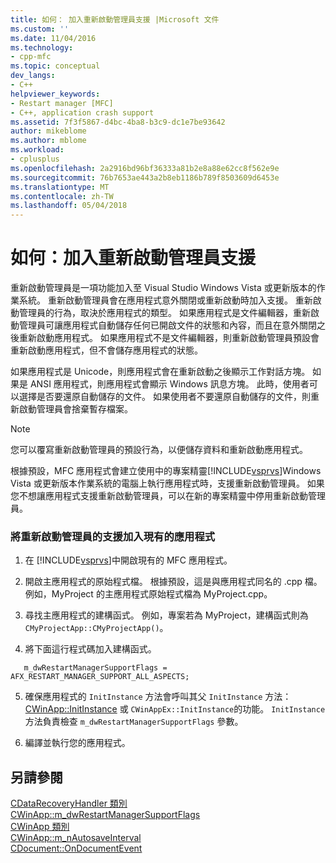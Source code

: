 ```yaml
---
title: 如何： 加入重新啟動管理員支援 |Microsoft 文件
ms.custom: ''
ms.date: 11/04/2016
ms.technology:
- cpp-mfc
ms.topic: conceptual
dev_langs:
- C++
helpviewer_keywords:
- Restart manager [MFC]
- C++, application crash support
ms.assetid: 7f3f5867-d4bc-4ba8-b3c9-dc1e7be93642
author: mikeblome
ms.author: mblome
ms.workload:
- cplusplus
ms.openlocfilehash: 2a2916bd96bf36333a81b2e8a88e62cc8f562e9e
ms.sourcegitcommit: 76b7653ae443a2b8eb1186b789f8503609d6453e
ms.translationtype: MT
ms.contentlocale: zh-TW
ms.lasthandoff: 05/04/2018
---
```

# <a name="how-to-add-restart-manager-support"></a>如何：加入重新啟動管理員支援

重新啟動管理員是一項功能加入至 Visual Studio Windows Vista 或更新版本的作業系統。 重新啟動管理員會在應用程式意外關閉或重新啟動時加入支援。 重新啟動管理員的行為，取決於應用程式的類型。 如果應用程式是文件編輯器，重新啟動管理員可讓應用程式自動儲存任何已開啟文件的狀態和內容，而且在意外關閉之後重新啟動應用程式。 如果應用程式不是文件編輯器，則重新啟動管理員預設會重新啟動應用程式，但不會儲存應用程式的狀態。  
  
 如果應用程式是 Unicode，則應用程式會在重新啟動之後顯示工作對話方塊。 如果是 ANSI 應用程式，則應用程式會顯示 Windows 訊息方塊。 此時，使用者可以選擇是否要還原自動儲存的文件。 如果使用者不要還原自動儲存的文件，則重新啟動管理員會捨棄暫存檔案。  
  
> [!NOTE]
>  您可以覆寫重新啟動管理員的預設行為，以便儲存資料和重新啟動應用程式。  
  
 根據預設，MFC 應用程式會建立使用中的專案精靈[!INCLUDE[vsprvs](../assembler/masm/includes/vsprvs_md.md)]Windows Vista 或更新版本作業系統的電腦上執行應用程式時，支援重新啟動管理員。 如果您不想讓應用程式支援重新啟動管理員，可以在新的專案精靈中停用重新啟動管理員。  
  
### <a name="to-add-support-for-the-restart-manager-to-an-existing-application"></a>將重新啟動管理員的支援加入現有的應用程式  
  
1.  在 [!INCLUDE[vsprvs](../assembler/masm/includes/vsprvs_md.md)]中開啟現有的 MFC 應用程式。  
  
2.  開啟主應用程式的原始程式檔。 根據預設，這是與應用程式同名的 .cpp 檔。 例如，MyProject 的主應用程式原始程式檔為 MyProject.cpp。  
  
3.  尋找主應用程式的建構函式。 例如，專案若為 MyProject，建構函式則為 `CMyProjectApp::CMyProjectApp()`。  
  
4.  將下面這行程式碼加入建構函式。  
  
 ```  
    m_dwRestartManagerSupportFlags = AFX_RESTART_MANAGER_SUPPORT_ALL_ASPECTS;  
 ```  
  
5.  確保應用程式的 `InitInstance` 方法會呼叫其父 `InitInstance` 方法： [CWinApp::InitInstance](../mfc/reference/cwinapp-class.md#initinstance) 或 `CWinAppEx::InitInstance`的功能。 `InitInstance` 方法負責檢查 `m_dwRestartManagerSupportFlags` 參數。  
  
6.  編譯並執行您的應用程式。  
  
## <a name="see-also"></a>另請參閱  
 [CDataRecoveryHandler 類別](../mfc/reference/cdatarecoveryhandler-class.md)   
 [CWinApp::m_dwRestartManagerSupportFlags](../mfc/reference/cwinapp-class.md#m_dwrestartmanagersupportflags)   
 [CWinApp 類別](../mfc/reference/cwinapp-class.md)   
 [CWinApp::m_nAutosaveInterval](../mfc/reference/cwinapp-class.md#m_nautosaveinterval)   
 [CDocument::OnDocumentEvent](../mfc/reference/cdocument-class.md#ondocumentevent)

